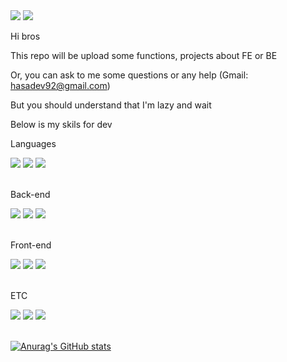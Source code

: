 <div>
    <img src="https://img.shields.io/badge/Blob-FFFFFF?style=round-square&logo=Storyblok&logoColor=09B3AF&labelColor=FFFFFF"/>
    <img src="https://img.shields.io/badge/Gmail-FFFFFF?style=round-square&logo=Gmail&logoColor=EA4335&labelColor=FFFFFF"/>
</div>

Hi bros


This repo will be upload some functions, projects about FE or BE

Or, you can ask to me some questions or any help (Gmail: hasadev92@gmail.com)

But you should understand that I'm lazy and wait


Below is my skils for dev

Languages
<div>
    <img src="https://img.shields.io/badge/JavaScript-FFFFFF?style=round-square&logo=JavaScript&logoColor=F7DF1E&labelColor=black"/>
    <img src="https://img.shields.io/badge/TypeScript-FFFFFF?style=round-square&logo=TypeScript&logoColor=3178C6&labelColor=black"/>
    <img src="https://img.shields.io/badge/Dart-FFFFFF?style=round-square&logo=Dart&logoColor=0175C2&labelColor=black"/>
</div><br />

Back-end
<div>
    <img src="https://img.shields.io/badge/Node.js-FFFFFF?style=round-square&logo=Node.js&logoColor=339933&labelColor=black"/>
    <img src="https://img.shields.io/badge/Express-FFFFFF?style=round-square&logo=Express&logoColor=FFFFFF&labelColor=black"/>
    <img src="https://img.shields.io/badge/Koa-FFFFFF?style=round-square&logo=Koa&logoColor=FFFFFF&labelColor=black"/>
</div><br />

Front-end
<div>
    <img src="https://img.shields.io/badge/React-FFFFFF?style=round-square&logo=React&logoColor=61DAFB&labelColor=black"/>
    <img src="https://img.shields.io/badge/Vue.js-FFFFFF?style=round-square&logo=Vue.js&logoColor=4FC08D&labelColor=black"/>
    <img src="https://img.shields.io/badge/Flutter-FFFFFF?style=round-square&logo=Flutter&logoColor=02569B&labelColor=black"/>
</div><br />

ETC
<div>
    <img src="https://img.shields.io/badge/Amazon AWS-FFFFFF?style=round-square&logo=Amazon AWS&logoColor=61DAFB&labelColor=black"/>
    <img src="https://img.shields.io/badge/Git-FFFFFF?style=round-square&logo=Git&logoColor=F05032&labelColor=black"/>
    <img src="https://img.shields.io/badge/MySQL-FFFFFF?style=round-square&logo=MySQL&logoColor=4479A1&labelColor=black"/>
</div><br />

[![Anurag's GitHub stats](https://github-readme-stats.vercel.app/api?username=pk-000000&show_icons=true&theme=midnight-purple)](https://github.com/anuraghazra/github-readme-stats)
